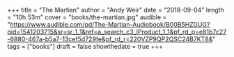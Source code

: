 +++
title = "The Martian"
author = "Andy Weir"
date = "2018-09-04"
length = "10h 53m"
cover = "books/the-martian.jpg"
audible = "https://www.audible.com/pd/The-Martian-Audiobook/B00B5HZGUG?qid=1541203715&sr=sr_1_1&ref=a_search_c3_lProduct_1_1&pf_rd_p=e81b7c27-6880-467a-b5a7-13cef5d729fe&pf_rd_r=220VZP9QP2QSC24B7KT8&"
tags = ["books"]
draft = false
showthedate = true
+++